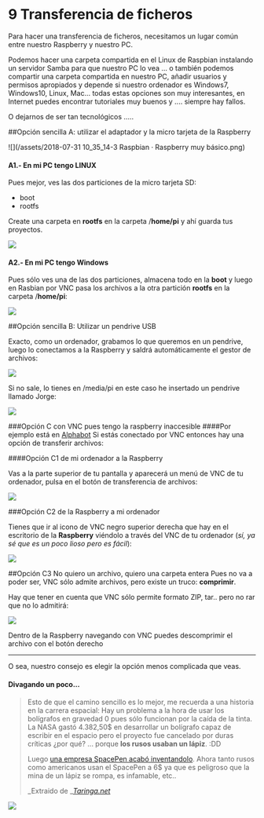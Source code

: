 # 9 Transferencia de ficheros

Para hacer una transferencia de ficheros, necesitamos un lugar común entre nuestro Raspberry y nuestro PC.

Podemos hacer una carpeta compartida en el Linux de Raspbian instalando un servidor Samba para que nuestro PC lo vea ... o también podemos compartir una carpeta compartida en nuestro PC, añadir usuarios y permisos apropiados y depende si nuestro ordenador es Windows7, Windows10, Linux, Mac... todas estas opciones son muy interesantes, en Internet puedes encontrar tutoriales muy buenos y .... siempre hay fallos.

O dejarnos de ser tan tecnológicos .....

##Opción sencilla A: utilizar el adaptador y la micro tarjeta de la Raspberry

![](/assets/2018-07-31 10_35_14-3 Raspbian · Raspberry muy básico.png)

#### A1.- En mi PC tengo LINUX

Pues mejor, ves las dos particiones de la micro tarjeta SD:

* boot
* rootfs

Create una carpeta en **rootfs** en la carpeta /**home/pi** y ahí guarda tus proyectos.

![](/assets/rootfs.jpg)

#### A2.- En mi PC tengo Windows

Pues sólo ves una de las dos particiones, almacena todo en la **boot** y luego en Rasbian por VNC pasa los archivos a la otra partición **rootfs** en la carpeta /**home/pi**:

![](/assets/boot.jpg)

##Opción sencilla B: Utilizar un pendrive USB

Exacto, como un ordenador, grabamos lo que queremos en un pendrive, luego lo conectamos a la Raspberry y saldrá automáticamente el gestor de archivos:

![](/assets/gestorarchivos.jpg)

Si no sale, lo tienes en /media/pi en este caso he insertado un pendrive llamado Jorge:

![](/assets/media-pi.jpg)

###Opción C con VNC pues tengo la raspberry inaccesible
####Por ejemplo está en [Alphabot](https://catedu.github.io/alphabot/)
Si estás conectado por VNC entonces hay una opción de transferir archivos:

####Opción C1 de mi ordenador a la Raspberry

Vas a la parte superior de tu pantalla y aparecerá un menú de VNC de tu ordenador, pulsa en el botón de transferencia de archivos:

![](/assets/vnc-transferenciaarchivos.jpg)


###Opción C2 de la Raspberry a mi ordenador

Tienes que ir al icono de VNC negro superior derecha que hay en el escritorio de la **Raspberry** viéndolo a través del VNC de tu ordenador (*sí, ya sé que es un poco lioso pero es fácil*):

![](/assets/VNC-1.jpg)

##Opción C3 No quiero un archivo, quiero una carpeta entera
Pues no va a poder ser, VNC sólo admite archivos, pero existe un truco: **comprimir**.

Hay que tener en cuenta que VNC sólo permite formato ZIP, tar.. pero no rar que no lo admitirá:

![](/assets/PhotoFiltre.jpg)

Dentro de la Raspberry navegando con VNC puedes descomprimir el archivo con el botón derecho

<hr />
O sea, nuestro consejo es elegir la opción menos complicada que veas.

#### Divagando un poco...

> Esto de que el camino sencillo es lo mejor, me recuerda a una historia en la carrera espacial: Hay un problema a la hora de usar los bolígrafos en gravedad 0 pues sólo funcionan por la caída de la tinta. La NASA gastó 4.382,50$ en desarrollar un bolígrafo capaz de escribir en el espacio pero el proyecto fue cancelado por duras críticas ¿por qué? ... porque **los rusos usaban un lápiz**. :DD
>
> Luego [una empresa SpacePen acabó inventandolo](https://es.wikipedia.org/wiki/Space_Pen). Ahora tanto rusos como americanos usan el SpacePen a 6$ ya que es peligroso que la mina de un lápiz se rompa, es infamable, etc..
>
> _Extraido de _[_Taringa.net_](https://www.taringa.net/posts/info/12704492/Desmintiendo-el-mito-de-la-lapicera-Yankee-y-el-lapiz-Ruso.html)

![](https://ugc.kn3.net/i/origin/http://1.bp.blogspot.com/-jZV23R0Bs9E/TirUPUok6LI/AAAAAAAAAbk/o4aOlQzE_PI/s400/astronauta.jpg)

